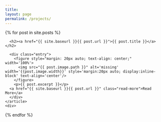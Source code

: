 ```yaml
---
title:
layout: page
permalink: /projects/
---
```

<div class="posts">
  {% for post in site.posts %}
	<div>
    <article class="post">

      <h2><a href="{{ site.baseurl }}{{ post.url }}">{{ post.title }}</a></h2>

      <div class="entry">
	  	<figure style="margin: 20px auto; text-align: center;" width='100%'>
	      <img src="{{ post.image.path }}" alt='missing' width='{{post.image.width}}' style='margin:20px auto; display:inline-block' text-align='center'/>
		</figure>
		<p>{{ post.excerpt }}</p>
      <a href="{{ site.baseurl }}{{ post.url }}" class="read-more">Read More</a>
      </div>
    </article>
    <div>

  {% endfor %}
</div>
